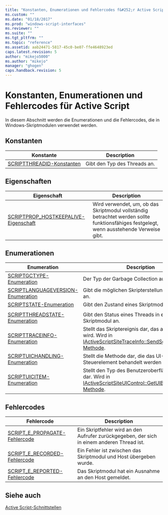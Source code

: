 ```yaml
---
title: "Konstanten, Enumerationen und Fehlercodes f&#252;r Active Script | Microsoft Docs"
ms.custom: ""
ms.date: "01/18/2017"
ms.prod: "windows-script-interfaces"
ms.reviewer: ""
ms.suite: ""
ms.tgt_pltfrm: ""
ms.topic: "reference"
ms.assetid: aab24471-5817-45c0-be07-ffe4648923ed
caps.latest.revision: 5
author: "mikejo5000"
ms.author: "mikejo"
manager: "ghogen"
caps.handback.revision: 5
---
```

# Konstanten, Enumerationen und Fehlercodes f&#252;r Active Script
In diesem Abschnitt werden die Enumerationen und die Fehlercodes, die in Windows\-Skriptmodulen verwendet werden.  
  
## Konstanten  
  
|Konstante|Description|  
|---------------|-----------------|  
|[SCRIPTTHREADID\-Konstanten](../../winscript/reference/scriptthreadid-constants.md)|Gibt den Typ des Threads an.|  
  
## Eigenschaften  
  
|Eigenschaft|Description|  
|-----------------|-----------------|  
|[SCRIPTPROP\_HOSTKEEPALIVE\-Eigenschaft](../../winscript/reference/scriptprop-hostkeepalive-property.md)|Wird verwendet, um, ob das Skriptmodul vollständig betrachtet werden sollte funktionsfähiges festgelegt, wenn ausstehende Verweise gibt.|  
  
## Enumerationen  
  
|Enumeration|Description|  
|-----------------|-----------------|  
|[SCRIPTGCTYPE\-Enumeration](../../winscript/reference/scriptgctype-enumeration.md)|Der Typ der Garbage Collection auszuführen.|  
|[SCRIPTLANGUAGEVERSION\-Enumeration](../../winscript/reference/scriptlanguageversion-enumeration.md)|Gibt die möglichen Skripterstellungsversionen an.|  
|[SCRIPTSTATE\-Enumeration](../../winscript/reference/scriptstate-enumeration.md)|Gibt den Zustand eines Skriptmoduls an.|  
|||  
|[SCRIPTTHREADSTATE\-Enumeration](../../winscript/reference/scriptthreadstate-enumeration.md)|Gibt den Status eines Threads in einem Skriptmodul an.|  
|[SCRIPTTRACEINFO\-Enumeration](../../winscript/reference/scripttraceinfo-enumeration.md)|Stellt das Skriptereignis dar, das aufgezeichnet wird.  Wird in [IActiveScriptSiteTraceInfo::SendScriptTraceInfo\-Methode](../../winscript/reference/iactivescriptsitetraceinfo-sendscripttraceinfo-method.md).|  
|[SCRIPTUICHANDLING\-Enumeration](../../winscript/reference/scriptuichandling-enumeration.md)|Stellt die Methode dar, die das UI\-Steuerelement behandelt werden soll.|  
|[SCRIPTUICITEM\-Enumeration](../../winscript/reference/scriptuicitem-enumeration.md)|Stellt den Typ des Benutzeroberflächenelements dar.  Wird in [IActiveScriptSiteUIControl::GetUIBehavior\-Methode](../../winscript/reference/iactivescriptsiteuicontrol-getuibehavior-method.md).|  
  
## Fehlercodes  
  
|Fehlercode|Description|  
|----------------|-----------------|  
|[SCRIPT\_E\_PROPAGATE\-Fehlercode](../../winscript/reference/script-e-propagate-error-code.md)|Ein Skriptfehler wird an den Aufrufer zurückgegeben, der sich in einem anderen Thread ist.|  
|[SCRIPT\_E\_RECORDED\-Fehlercode](../../winscript/reference/script-e-recorded-error-code.md)|Ein Fehler ist zwischen das Skriptmodul und Host übergeben wurde.|  
|[SCRIPT\_E\_REPORTED\-Fehlercode](../../winscript/reference/script-e-reported-error-code.md)|Das Skriptmodul hat ein Ausnahme an den Host gemeldet.|  
  
## Siehe auch  
 [Active Script\-Schnittstellen](../../winscript/reference/active-script-interfaces.md)